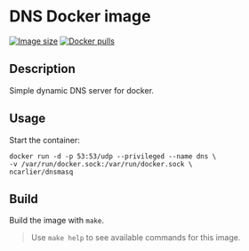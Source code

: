 # DNS Docker image

[![Image size](https://img.shields.io/imagelayers/image-size/ncarlier/dnsmasq/latest.svg)](https://hub.docker.com/r/ncarlier/dnsmasq/)
[![Docker pulls](https://img.shields.io/docker/pulls/ncarlier/dnsmasq.svg)](https://hub.docker.com/r/ncarlier/dnsmasq/)

## Description

Simple dynamic DNS server for docker.

## Usage

Start the container:

```
docker run -d -p 53:53/udp --privileged --name dns \
-v /var/run/docker.sock:/var/run/docker.sock \
ncarlier/dnsmasq
```

## Build

Build the image with `make`.

> Use `make help` to see available commands for this image.
